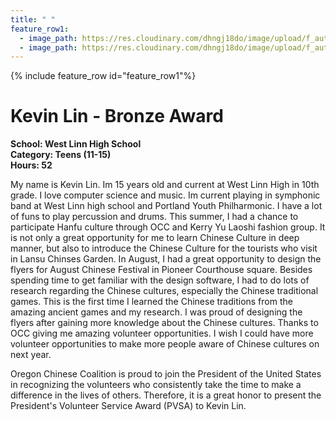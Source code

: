 ```yaml
---
title: " "
feature_row1:
  - image_path: https://res.cloudinary.com/dhngj18do/image/upload/f_auto,q_auto/v1/images/pvsa/2024_Kevin_Lin
  - image_path: https://res.cloudinary.com/dhngj18do/image/upload/f_auto,q_auto/v1/images/activities/year_2024
---
```


{% include feature_row id="feature_row1"%}

# Kevin Lin - Bronze Award

**School: West Linn High School**  
**Category: Teens (11-15)**  
**Hours: 52**  

My name is Kevin Lin. Im 15 years old and current at West Linn High in 10th grade. I love computer science and music. Im current playing in symphonic band at West Linn high school and Portland Youth Philharmonic. I have a lot of funs to play percussion and drums. 
This summer, I had a chance to participate Hanfu culture through OCC and Kerry Yu Laoshi fashion group. It is not only a great opportunity for me to learn Chinese Culture in deep manner, but also to introduce the Chinese Culture for the tourists who visit in Lansu Chinses Garden. 
In August, I had a great opportunity to design the flyers for August Chinese Festival in Pioneer Courthouse square. Besides spending time to get familiar with the design software, I had to do lots of research regarding the Chinese cultures, especially the Chinese traditional games. This is the first time I learned the Chinese traditions from the amazing ancient games and my research. I was proud of designing the flyers after gaining more knowledge about the Chinese cultures.
Thanks to OCC giving me amazing volunteer opportunities. I wish I could have more volunteer opportunities to make more people aware of Chinese cultures on next year.

Oregon Chinese Coalition is proud to join the President of the United States in recognizing the volunteers who consistently take the time to make a difference in the lives of others. Therefore, it is a great honor to present the President's Volunteer Service Award (PVSA) to Kevin Lin.
